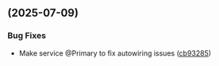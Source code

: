 ## [](https://github.com/madgeek-arc/catalogue/compare/v8.0.1...v8.0.2) (2025-07-09)

### Bug Fixes

* Make service @Primary to fix autowiring issues ([cb93285](https://github.com/madgeek-arc/catalogue/commit/cb93285258032a8846e5e73b16452f20a054b0b2))
